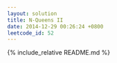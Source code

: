 ```yaml
---
layout: solution
title: N-Queens II
date: 2014-12-29 00:26:24 +0800
leetcode_id: 52
---
```

{% include_relative README.md %}
